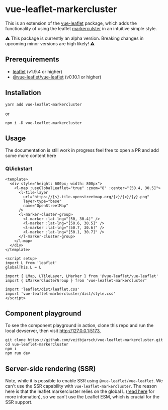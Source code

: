 # vue-leaflet-markercluster

This is an extension of the [vue-leaflet](https://github.com/vue-leaflet/vue-leaflet) package, which adds the functionality of using the leaflet [markerculster](https://github.com/Leaflet/Leaflet.markercluster) in an intuitive simple style.

:warning: This package is currently an alpha version. Breaking changes in upcoming minor versions are high likely! :warning:

## Prerequirements

- [leaflet](https://github.com/Leaflet/Leaflet) (v1.9.4 or higher)
- [@vue-leaflet/vue-leaflet](https://github.com/vue-leaflet/vue-leaflet) (v0.10.1 or higher)

## Installation

```
yarn add vue-leaflet-markercluster
```

or

```
npm i -D vue-leaflet-markercluster
```

## Usage

The documentation is still work in progress feel free to open a PR and add some more content here

### QUickstart

```
<template>
  <div style="height: 600px; width: 800px">
    <l-map :useGlobalLeaflet="true" :zoom="8" :center="[50.4, 30.5]">
      <l-tile-layer
        url="https://{s}.tile.openstreetmap.org/{z}/{x}/{y}.png"
        layer-type="base"
        name="OpenStreetMap"
      />
      <l-marker-cluster-group>
        <l-marker :lat-lng="[50, 30.4]" />
        <l-marker :lat-lng="[50.6, 30.5]" />
        <l-marker :lat-lng="[50.7, 30.6]" />
        <l-marker :lat-lng="[50.1, 30.7]" />
      </l-marker-cluster-group>
    </l-map>
  </div>
</template>

<script setup>
import L from 'leaflet'
globalThis.L = L

import { LMap, LTileLayer, LMarker } from '@vue-leaflet/vue-leaflet'
import { LMarkerClusterGroup } from 'vue-leaflet-markercluster'

import 'leaflet/dist/leaflet.css'
import 'vue-leaflet-markercluster/dist/style.css'
</script>
```

## Component playground

To see the component playground in action, clone this repo and run the local devserver, then visit http://127.0.0.1:5173,

```
git clone https://github.com/veitbjarsch/vue-leaflet-markercluster.git
cd vue-leaflet-markercluster
npm i
npm run dev
```

## Server-side rendering (SSR)

Note, while it is possible to enable SSR using `@vue-leaflet/vue-leaflet`. We can't use the SSR capability with `vue-leaflet-markercluster`. The reason here is that the leaflet.markercluster relies on the global L ([read here](https://github.com/Leaflet/Leaflet.markercluster/issues/874) for more infomation), so we can't use the Leaflet ESM, which is crucial for the SSR support.
